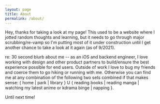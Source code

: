 ```yaml
---
layout: page
title: About
permalink: /about/
---
```


Hey, thanks for taking a look at my page! This used to be a website where I jotted random thoughts and learning, but it needs to go through major scrubbing/re-vamp so I'm putting most of it under construction until I get another chance to take a look at it again (as of 9/2021).

re: 30 second blurb about me -- as an iOS and backend engineer, I love working with design and other product partners to build/ensure the best experience possible for end users. Outside of work I love to bug my friends and coerce them to go hiking or running with me. Otherwise you can find me at any combination of the following two sets combined if that makes sense: \{ home \| park \| library } U \{ reading books \| reading manga \| watching my latest anime or kdrama binge \| napping \}.

Until next time!